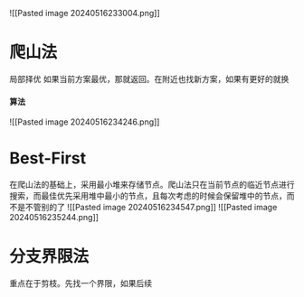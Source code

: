  ![[Pasted image 20240516233004.png]]
# 爬山法
局部择优
如果当前方案最优，那就返回。在附近也找新方案，如果有更好的就换
#### 算法
![[Pasted image 20240516234246.png]]
# Best-First
在爬山法的基础上，采用最小堆来存储节点。爬山法只在当前节点的临近节点进行搜索，而最佳优先采用堆中最小的节点，且每次考虑的时候会保留堆中的节点，而不是不管别的了
![[Pasted image 20240516234547.png]]
![[Pasted image 20240516235244.png]]
# 分支界限法
重点在于剪枝。先找一个界限，如果后续